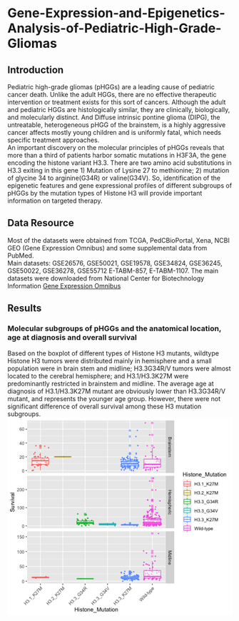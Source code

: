 # Gene-Expression-and-Epigenetics-Analysis-of-Pediatric-High-Grade-Gliomas

## Introduction
Pediatric high-grade gliomas (pHGGs) are a leading cause of pediatric cancer death. Unlike the adult HGGs, there are no effective therapeutic intervention or treatment exists for this sort of cancers. Although the adult and pediatric HGGs are histologically similar, they are clinically, biologically, and molecularly distinct. And Diffuse intrinsic pontine glioma (DIPG), the untreatable, heterogeneous pHGG of the brainstem, is a highly aggressive cancer affects mostly young children and is uniformly fatal, which needs specific treatment approaches.  
An important discovery on the molecular principles of pHGGs reveals that more than a third of patients harbor somatic mutations in H3F3A, the gene encoding the histone variant H3.3. There are two amino acid substitutions in H3.3 exiting in this gene 1) Mutation of Lysine 27 to methionine; 2) mutation of glycine 34 to arginine(G34R) or valine(G34V). So, identification of the epigenetic features and gene expressional profiles of different subgroups of pHGGs by the mutation types of Histone H3 will provide important information on targeted therapy.  

## Data Resource
Most of the datasets were obtained from TCGA, PedCBioPortal, Xena, NCBI GEO (Gene Expression Omnibus) and some supplemental data from PubMed.  
Main datasets: GSE26576, GSE50021, GSE19578, GSE34824, GSE36245, GSE50022, GSE36278, GSE55712 E-TABM-857, E-TABM-1107. The main datasets were downloaded from National Center for Biotechnology Information [Gene Expression Omnibus](https://www.ncbi.nlm.nih.gov/geo/)

## Results
### Molecular subgroups of pHGGs and the anatomical location, age at diagnosis and overall survival
Based on the boxplot of different types of Histone H3 mutants, wildtype Histone H3 tumors were distributed mainly in hemisphere and a small population were in brain stem and midline; H3.3G34R/V tumors were almost located to the cerebral hemisphere; and H3.1/H3.3K27M were predominantly restricted in brainstem and midline. The average age at diagnosis of H3.1/H3.3K27M mutant are obviously lower than H3.3G34R/V mutant, and represents the younger age group. However, there were not significant difference of overall survival among these H3 mutation subgroups.
![survival by mutations and locations](https://github.com/sarahzhao21/Gene-Expression-and-Epigenetics-Analysis-of-Pediatric-Gliomas-Bioinformatics-Analysis-by-R/blob/e9c06eeb5c3a9fa908b3a9c94adc6843c06a1c5b/Exploration%20Analysis/survival%20by%20mytation%20and%20location.png)

